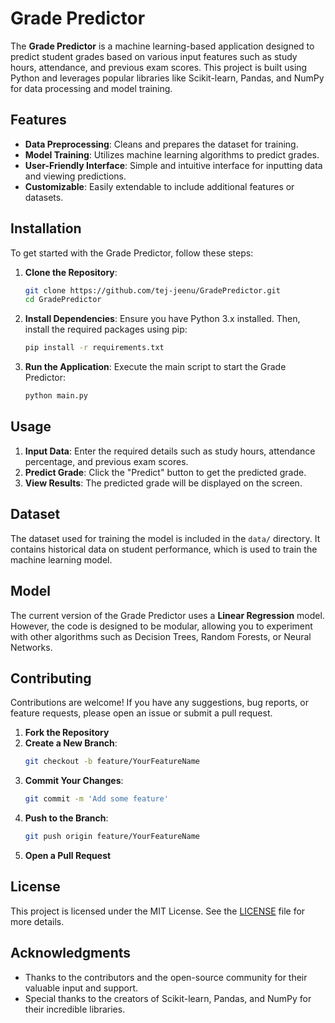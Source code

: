 
# Grade Predictor

The **Grade Predictor** is a machine learning-based application designed to predict student grades based on various input features such as study hours, attendance, and previous exam scores. This project is built using Python and leverages popular libraries like Scikit-learn, Pandas, and NumPy for data processing and model training.

## Features

- **Data Preprocessing**: Cleans and prepares the dataset for training.
- **Model Training**: Utilizes machine learning algorithms to predict grades.
- **User-Friendly Interface**: Simple and intuitive interface for inputting data and viewing predictions.
- **Customizable**: Easily extendable to include additional features or datasets.

## Installation

To get started with the Grade Predictor, follow these steps:

1. **Clone the Repository**:
   ```bash
   git clone https://github.com/tej-jeenu/GradePredictor.git
   cd GradePredictor
   ```

2. **Install Dependencies**:
   Ensure you have Python 3.x installed. Then, install the required packages using pip:
   ```bash
   pip install -r requirements.txt
   ```

3. **Run the Application**:
   Execute the main script to start the Grade Predictor:
   ```bash
   python main.py
   ```

## Usage

1. **Input Data**: Enter the required details such as study hours, attendance percentage, and previous exam scores.
2. **Predict Grade**: Click the "Predict" button to get the predicted grade.
3. **View Results**: The predicted grade will be displayed on the screen.

## Dataset

The dataset used for training the model is included in the `data/` directory. It contains historical data on student performance, which is used to train the machine learning model.

## Model

The current version of the Grade Predictor uses a **Linear Regression** model. However, the code is designed to be modular, allowing you to experiment with other algorithms such as Decision Trees, Random Forests, or Neural Networks.

## Contributing

Contributions are welcome! If you have any suggestions, bug reports, or feature requests, please open an issue or submit a pull request.

1. **Fork the Repository**
2. **Create a New Branch**:
   ```bash
   git checkout -b feature/YourFeatureName
   ```
3. **Commit Your Changes**:
   ```bash
   git commit -m 'Add some feature'
   ```
4. **Push to the Branch**:
   ```bash
   git push origin feature/YourFeatureName
   ```
5. **Open a Pull Request**

## License

This project is licensed under the MIT License. See the [LICENSE](LICENSE) file for more details.

## Acknowledgments

- Thanks to the contributors and the open-source community for their valuable input and support.
- Special thanks to the creators of Scikit-learn, Pandas, and NumPy for their incredible libraries.

